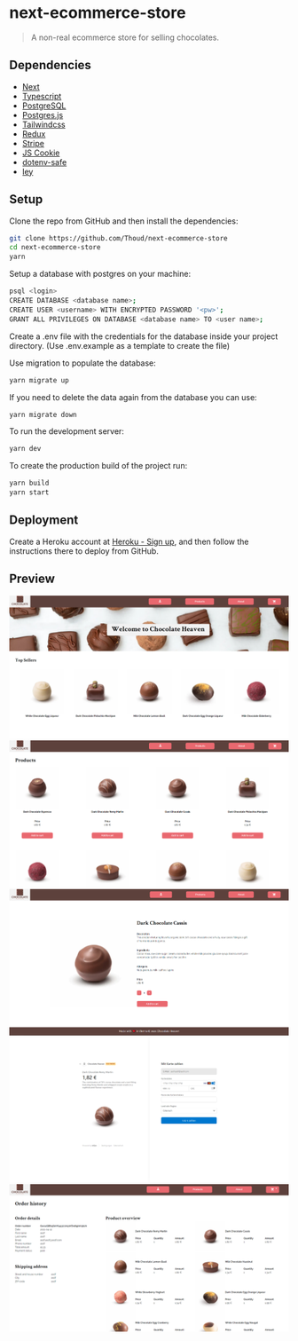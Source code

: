 # next-ecommerce-store

> A non-real ecommerce store for selling chocolates.

## Dependencies

- [Next](https://nextjs.org/)
- [Typescript](https://www.typescriptlang.org/)
- [PostgreSQL](https://www.postgresql.org/)
- [Postgres.js](https://github.com/porsager/postgres)
- [Tailwindcss](https://tailwindcss.com/)
- [Redux](https://react-redux.js.org/)
- [Stripe](https://stripe.com/at)
- [JS Cookie](https://github.com/js-cookie/js-cookie)
- [dotenv-safe](https://github.com/rolodato/dotenv-safe)
- [ley](https://github.com/lukeed/ley)

## Setup

Clone the repo from GitHub and then install the dependencies:

```sh
git clone https://github.com/Thoud/next-ecommerce-store
cd next-ecommerce-store
yarn
```

Setup a database with postgres on your machine:

```sh
psql <login>
CREATE DATABASE <database name>;
CREATE USER <username> WITH ENCRYPTED PASSWORD '<pw>';
GRANT ALL PRIVILEGES ON DATABASE <database name> TO <user name>;
```

Create a .env file with the credentials for the database inside your project directory.
(Use .env.example as a template to create the file)

Use migration to populate the database:

```sh
yarn migrate up
```

If you need to delete the data again from the database you can use:

```sh
yarn migrate down
```

To run the development server:

```sh
yarn dev
```

To create the production build of the project run:

```sh
yarn build
yarn start
```

## Deployment

Create a Heroku account at [Heroku - Sign up](https://signup.heroku.com/), and then follow the instructions there to deploy from GitHub.

## Preview

![Preview of Homepage](/public/home.png 'Preview of Homepage')
![Preview of the products page](/public/products.png 'Preview of the products page')
![Preview of a single product](/public/product.png 'Preview of a single product')
![Preview of the stripe checkout](/public/stripe.png 'Preview of the stripe checkout')
![Preview of the order history](/public/history.png 'Preview of the order history')
